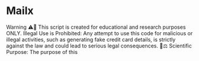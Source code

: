 # Mailx
Warning ⚠️🚨 This script is created for educational and research purposes ONLY.  Illegal Use is Prohibited: Any attempt to use this code for malicious or illegal activities, such as generating fake credit card details, is strictly against the law and could lead to serious legal consequences. 🛑⚖️ Scientific Purpose: The purpose of this 
